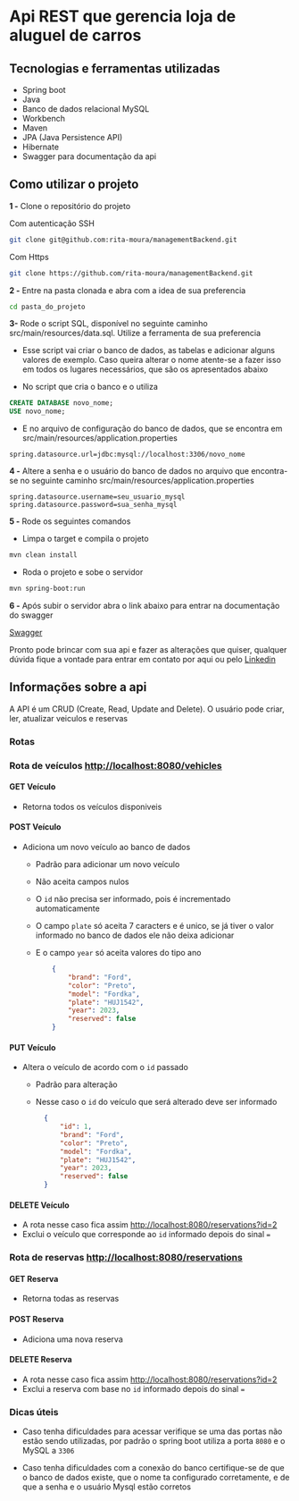 # Api REST que gerencia loja de aluguel de carros

## Tecnologias e ferramentas utilizadas

- Spring boot
- Java
- Banco de dados relacional MySQL
- Workbench
- Maven
- JPA (Java Persistence API)
- Hibernate
- Swagger para documentação da api

## Como utilizar o projeto

**1 -** Clone o repositório do projeto

Com autenticação SSH

```bash
git clone git@github.com:rita-moura/managementBackend.git
```

Com Https

```bash
git clone https://github.com/rita-moura/managementBackend.git
```

**2 -** Entre na pasta clonada e abra com a idea de sua preferencia

```bash
cd pasta_do_projeto
```

**3-** Rode o script SQL, disponível no seguinte caminho src/main/resources/data.sql. Utilize a ferramenta de sua preferencia

- Esse script vai criar o banco de dados, as tabelas e adicionar alguns valores de exemplo. Caso queira alterar o nome atente-se a fazer isso em todos os lugares necessários, que são os apresentados abaixo

- No script que cria o banco e o utiliza

```sql
CREATE DATABASE novo_nome;
USE novo_nome;
```

- E no arquivo de configuração do banco de dados, que se encontra em src/main/resources/application.properties

```properties
spring.datasource.url=jdbc:mysql://localhost:3306/novo_nome
```

**4 -** Altere a senha e o usuário do banco de dados no arquivo que encontra-se no seguinte caminho src/main/resources/application.properties

```properties
spring.datasource.username=seu_usuario_mysql
spring.datasource.password=sua_senha_mysql
```

**5 -** Rode os seguintes comandos

- Limpa o target e compila o projeto

```bash
mvn clean install
```

- Roda o projeto e sobe o servidor

```bash
mvn spring-boot:run 
```

**6 -** Após subir o servidor abra o link abaixo para entrar na documentação do swagger

[Swagger](http://localhost:8080/swagger-ui/index.html)

Pronto pode brincar com sua api e fazer as alterações que quiser, qualquer dúvida fique a vontade para entrar em contato por aqui ou pelo
[Linkedin](https://www.linkedin.com/in/rita-moura-dev/)

## Informações sobre a api

A API é um CRUD (Create, Read, Update and Delete). O usuário pode criar, ler, atualizar veiculos e reservas

### Rotas

### Rota de veículos <http://localhost:8080/vehicles>

#### GET Veículo

- Retorna todos os veículos disponiveis

#### POST Veículo

- Adiciona um novo veículo ao banco de dados

  - Padrão para adicionar um novo veículo
  - Não aceita campos nulos
  - O `id` não precisa ser informado, pois é incrementado automaticamente
  - O campo `plate` só aceita 7 caracters e é unico, se já tiver o valor informado no banco de dados ele não deixa adicionar
  - E o campo `year` só aceita valores do tipo ano

    ```json
        {
            "brand": "Ford",
            "color": "Preto",
            "model": "Fordka",
            "plate": "HUJ1542",
            "year": 2023,
            "reserved": false
        }
    ```

#### PUT Veículo

- Altera o veículo de acordo com o `id` passado

  - Padrão para alteração
  - Nesse caso o `id` do veículo que será alterado deve ser informado

      ```json
        {
            "id": 1,
            "brand": "Ford",
            "color": "Preto",
            "model": "Fordka",
            "plate": "HUJ1542",
            "year": 2023,
            "reserved": false
        }
    ```

#### DELETE Veículo

- A rota nesse caso fica assim <http://localhost:8080/reservations?id=2>
- Exclui o veículo que corresponde ao `id` informado depois do sinal `=`

### Rota de reservas <http://localhost:8080/reservations>

#### GET Reserva

- Retorna todas as reservas

#### POST Reserva

- Adiciona uma nova reserva

#### DELETE Reserva

- A rota nesse caso fica assim <http://localhost:8080/reservations?id=2>
- Exclui a reserva com base no `id` informado depois do sinal `=`

### Dicas úteis

- Caso tenha dificuldades para acessar verifique se uma das portas não estão sendo utilizadas, por padrão o spring boot utiliza a porta `8080` e o MySQL a `3306`

- Caso tenha dificuldades com a conexão do banco certifique-se de que o banco de dados existe, que o nome ta configurado corretamente, e de que a senha e o usuário Mysql estão corretos
